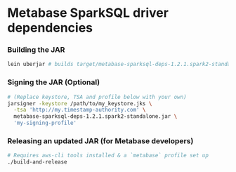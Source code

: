 # Metabase SparkSQL driver dependencies

### Building the JAR

```bash
lein uberjar # builds target/metabase-sparksql-deps-1.2.1.spark2-standalone.jar
```

### Signing the JAR (Optional)

```bash
# (Replace keystore, TSA and profile below with your own)
jarsigner -keystore /path/to/my_keystore.jks \
  -tsa 'http://my.timestamp-authority.com' \
  metabase-sparksql-deps-1.2.1.spark2-standalone.jar \
  'my-signing-profile'
```  

### Releasing an updated JAR (for Metabase developers)

```bash
# Requires aws-cli tools installed & a `metabase` profile set up
./build-and-release
```
